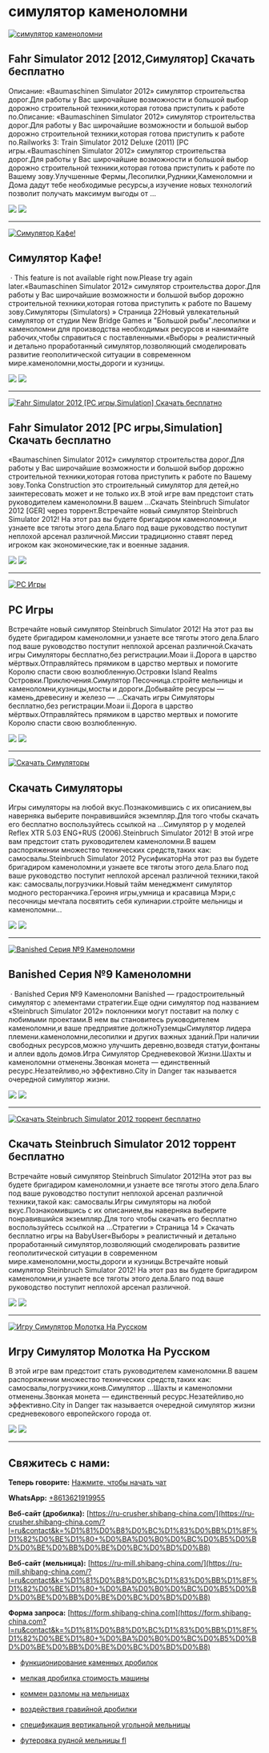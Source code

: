 # симулятор каменоломни

<a href="https://swt.shibang-china.com/?l=ru&img&k=%D1%81%D0%B8%D0%BC%D1%83%D0%BB%D1%8F%D1%82%D0%BE%D1%80+%D0%BA%D0%B0%D0%BC%D0%B5%D0%BD%D0%BE%D0%BB%D0%BE%D0%BC%D0%BD%D0%B8" target="_blank">![симулятор каменоломни](http://static.shibang-china.com/all-800x300/442.jpg)</a>

## Fahr Simulator 2012 [2012,Симулятор] Скачать бесплатно
Описание: &#171;Baumaschinen Simulator 2012&#187; симулятор строительства дорог.Для работы у Вас широчайшие возможности и большой выбор дорожно строительной техники,которая готова приступить к работе по.Описание: &#171;Baumaschinen Simulator 2012&#187; симулятор строительства дорог.Для работы у Вас широчайшие возможности и большой выбор дорожно строительной техники,которая готова приступить к работе по.Railworks 3: Train Simulator 2012 Deluxe (2011) [PC игры.&#171;Baumaschinen Simulator 2012&#187; симулятор строительства дорог.Для работы у Вас широчайшие возможности и большой выбор дорожно строительной техники,которая готова приступить к работе по Вашему зову.Улучшенные Фермы,Лесопилки,Рудники,Каменоломни и Дома дадут тебе необходимые ресурсы,а изучение новых технологий позволит получать максимум выгоды от …


<a href="https://whatsapp.shibangsoft.com/WhatsApp.php" target="_blank" title="WhatsApp">![](http://static.shibang-china.com/icon/whatsapp.png)</a> <a href="https://swt.shibang-china.com/?l=ru&icon&k=%D1%81%D0%B8%D0%BC%D1%83%D0%BB%D1%8F%D1%82%D0%BE%D1%80+%D0%BA%D0%B0%D0%BC%D0%B5%D0%BD%D0%BE%D0%BB%D0%BE%D0%BC%D0%BD%D0%B8" target="_blank">![](http://static.shibang-china.com/icon/chat-ru.png)</a>

---

<a href="https://swt.shibang-china.com/?l=ru&img&k=%D1%81%D0%B8%D0%BC%D1%83%D0%BB%D1%8F%D1%82%D0%BE%D1%80+%D0%BA%D0%B0%D0%BC%D0%B5%D0%BD%D0%BE%D0%BB%D0%BE%D0%BC%D0%BD%D0%B8" target="_blank">![Симулятор Кафе!](http://static.shibang-china.com/all-800x300/757.jpg)</a>

## Симулятор Кафе!
&nbsp;&#0183;&#32;This feature is not available right now.Please try again later.&#171;Baumaschinen Simulator 2012&#187; симулятор строительства дорог.Для работы у Вас широчайшие возможности и большой выбор дорожно строительной техники,которая готова приступить к работе по Вашему зову.Симуляторы (Simulators) &#187; Страница 22Новый увлекательный симулятор от студии New Bridge Games и &quot;Большой рыбы&quot;.лесопилки и каменоломни для производства необходимых ресурсов и нанимайте рабочих,чтобы справиться с поставленными.&#171;Выборы &#187; реалистичный и детально проработанный симулятор,позволяющий смоделировать развитие геополитической ситуации в современном мире.каменоломни,мосты,дороги и кузницы.


<a href="https://whatsapp.shibangsoft.com/WhatsApp.php" target="_blank" title="WhatsApp">![](http://static.shibang-china.com/icon/whatsapp.png)</a> <a href="https://swt.shibang-china.com/?l=ru&icon&k=%D1%81%D0%B8%D0%BC%D1%83%D0%BB%D1%8F%D1%82%D0%BE%D1%80+%D0%BA%D0%B0%D0%BC%D0%B5%D0%BD%D0%BE%D0%BB%D0%BE%D0%BC%D0%BD%D0%B8" target="_blank">![](http://static.shibang-china.com/icon/chat-ru.png)</a>

---

<a href="https://swt.shibang-china.com/?l=ru&img&k=%D1%81%D0%B8%D0%BC%D1%83%D0%BB%D1%8F%D1%82%D0%BE%D1%80+%D0%BA%D0%B0%D0%BC%D0%B5%D0%BD%D0%BE%D0%BB%D0%BE%D0%BC%D0%BD%D0%B8" target="_blank">![Fahr Simulator 2012 [PC игры,Simulation] Скачать бесплатно](http://static.shibang-china.com/all-800x300/427.jpg)</a>

## Fahr Simulator 2012 [PC игры,Simulation] Скачать бесплатно
&#171;Baumaschinen Simulator 2012&#187; симулятор строительства дорог.Для работы у Вас широчайшие возможности и большой выбор дорожно строительной техники,которая готова приступить к работе по Вашему зову.Tonka Construction это строительный симулятор для детей,но заинтересовать может и не только их.В этой игре вам предстоит стать руководителем каменоломни.В вашем …Скачать Steinbruch Simulator 2012 [GER] через торрент.Встречайте новый симулятор Steinbruch Simulator 2012! На этот раз вы будете бригадиром каменоломни,и узнаете все тяготы этого дела.Благо под ваше руководство поступит неплохой арсенал различной.Миссии традиционно ставят перед игроком как экономические,так и военные задания.


<a href="https://whatsapp.shibangsoft.com/WhatsApp.php" target="_blank" title="WhatsApp">![](http://static.shibang-china.com/icon/whatsapp.png)</a> <a href="https://swt.shibang-china.com/?l=ru&icon&k=%D1%81%D0%B8%D0%BC%D1%83%D0%BB%D1%8F%D1%82%D0%BE%D1%80+%D0%BA%D0%B0%D0%BC%D0%B5%D0%BD%D0%BE%D0%BB%D0%BE%D0%BC%D0%BD%D0%B8" target="_blank">![](http://static.shibang-china.com/icon/chat-ru.png)</a>

---

<a href="https://swt.shibang-china.com/?l=ru&img&k=%D1%81%D0%B8%D0%BC%D1%83%D0%BB%D1%8F%D1%82%D0%BE%D1%80+%D0%BA%D0%B0%D0%BC%D0%B5%D0%BD%D0%BE%D0%BB%D0%BE%D0%BC%D0%BD%D0%B8" target="_blank">![PC Игры](http://static.shibang-china.com/all-800x300/337.jpg)</a>

## PC Игры
Встречайте новый симулятор Steinbruch Simulator 2012! На этот раз вы будете бригадиром каменоломни,и узнаете все тяготы этого дела.Благо под ваше руководство поступит неплохой арсенал различной.Скачать игры Симуляторы бесплатно,без регистрации.Моаи ii.Дорога в царство мёртвых.Отправляйтесь прямиком в царство мертвых и помогите Королю спасти свою возлюбленную.Островки Island Realms Островки.Приключения.Симулятор Песочница.стройте мельницы и каменоломни,кузницы,мосты и дороги.Добывайте ресурсы — камень,древесину и железо — …Скачать игры Симуляторы бесплатно,без регистрации.Моаи ii.Дорога в царство мёртвых.Отправляйтесь прямиком в царство мертвых и помогите Королю спасти свою возлюбленную.


<a href="https://whatsapp.shibangsoft.com/WhatsApp.php" target="_blank" title="WhatsApp">![](http://static.shibang-china.com/icon/whatsapp.png)</a> <a href="https://swt.shibang-china.com/?l=ru&icon&k=%D1%81%D0%B8%D0%BC%D1%83%D0%BB%D1%8F%D1%82%D0%BE%D1%80+%D0%BA%D0%B0%D0%BC%D0%B5%D0%BD%D0%BE%D0%BB%D0%BE%D0%BC%D0%BD%D0%B8" target="_blank">![](http://static.shibang-china.com/icon/chat-ru.png)</a>

---

<a href="https://swt.shibang-china.com/?l=ru&img&k=%D1%81%D0%B8%D0%BC%D1%83%D0%BB%D1%8F%D1%82%D0%BE%D1%80+%D0%BA%D0%B0%D0%BC%D0%B5%D0%BD%D0%BE%D0%BB%D0%BE%D0%BC%D0%BD%D0%B8" target="_blank">![Скачать Симуляторы](http://static.shibang-china.com/all-800x300/34.jpg)</a>

## Скачать Симуляторы
Игры симуляторы на любой вкус.Познакомившись с их описанием,вы наверняка выберите понравившийся экземпляр.Для того чтобы скачать его бесплатно воспользуйтесь ссылкой на …Симулятор р у моделей Reflex XTR 5.03 ENG+RUS (2006).Steinbruch Simulator 2012! В этой игре вам предстоит стать руководителем каменоломни.В вашем распоряжении множество технических средств,таких как: самосвалы.Steinbruch Simulator 2012 РусификаторНа этот раз вы будете бригадиром каменоломни,и узнаете все тяготы этого дела.Благо под ваше руководство поступит неплохой арсенал различной техники,такой как: самосвалы,погрузчики.Новый тайм менеджмент симулятор модного ресторанчика.Героиня игры,умница и красавица Мэри,с песочницы мечтала посвятить себя кулинарии.стройте мельницы и каменоломни…


<a href="https://whatsapp.shibangsoft.com/WhatsApp.php" target="_blank" title="WhatsApp">![](http://static.shibang-china.com/icon/whatsapp.png)</a> <a href="https://swt.shibang-china.com/?l=ru&icon&k=%D1%81%D0%B8%D0%BC%D1%83%D0%BB%D1%8F%D1%82%D0%BE%D1%80+%D0%BA%D0%B0%D0%BC%D0%B5%D0%BD%D0%BE%D0%BB%D0%BE%D0%BC%D0%BD%D0%B8" target="_blank">![](http://static.shibang-china.com/icon/chat-ru.png)</a>

---

<a href="https://swt.shibang-china.com/?l=ru&img&k=%D1%81%D0%B8%D0%BC%D1%83%D0%BB%D1%8F%D1%82%D0%BE%D1%80+%D0%BA%D0%B0%D0%BC%D0%B5%D0%BD%D0%BE%D0%BB%D0%BE%D0%BC%D0%BD%D0%B8" target="_blank">![Banished Серия №9 Каменоломни](http://static.shibang-china.com/all-800x300/1146.jpg)</a>

## Banished Серия №9 Каменоломни
&nbsp;&#0183;&#32;Banished Серия №9 Каменоломни Banished — градостроительный симулятор с элементами стратегии.Еще одни симулятор под названием &#171;Steinbruch Simulator 2012&#187; поклонники могут поставит на полку с любимыми проектами.В нем вы становитесь руководителем каменоломни,и ваше предприятие должноТуземцыСимулятор лидера племени.каменоломни,лесопилки и других важных зданий.При наличии свободных ресурсов,можно улучшить деревню,возведя статуи,фонтаны и аллеи вдоль домов.Игра Симулятор Средневековой Жизни.Шахты и каменоломни отменены.Звонкая монета — единственный ресурс.Незатейливо,но эффективно.City in Danger так называется очередной симулятор жизни.


<a href="https://whatsapp.shibangsoft.com/WhatsApp.php" target="_blank" title="WhatsApp">![](http://static.shibang-china.com/icon/whatsapp.png)</a> <a href="https://swt.shibang-china.com/?l=ru&icon&k=%D1%81%D0%B8%D0%BC%D1%83%D0%BB%D1%8F%D1%82%D0%BE%D1%80+%D0%BA%D0%B0%D0%BC%D0%B5%D0%BD%D0%BE%D0%BB%D0%BE%D0%BC%D0%BD%D0%B8" target="_blank">![](http://static.shibang-china.com/icon/chat-ru.png)</a>

---

<a href="https://swt.shibang-china.com/?l=ru&img&k=%D1%81%D0%B8%D0%BC%D1%83%D0%BB%D1%8F%D1%82%D0%BE%D1%80+%D0%BA%D0%B0%D0%BC%D0%B5%D0%BD%D0%BE%D0%BB%D0%BE%D0%BC%D0%BD%D0%B8" target="_blank">![Скачать Steinbruch Simulator 2012 торрент бесплатно](http://static.shibang-china.com/all-800x300/637.jpg)</a>

## Скачать Steinbruch Simulator 2012 торрент бесплатно
Встречайте новый симулятор Steinbruch Simulator 2012!На этот раз вы будете бригадиром каменоломни,и узнаете все тяготы этого дела.Благо под ваше руководство поступит неплохой арсенал различной техники,такой как: самосвалы.Игры симуляторы на любой вкус.Познакомившись с их описанием,вы наверняка выберите понравившийся экземпляр.Для того чтобы скачать его бесплатно воспользуйтесь ссылкой на …Стратегии &#187; Страница 14 &#187; Скачать бесплатно игры на BabyUser&#171;Выборы &#187; реалистичный и детально проработанный симулятор,позволяющий смоделировать развитие геополитической ситуации в современном мире.каменоломни,мосты,дороги и кузницы.Встречайте новый симулятор Steinbruch Simulator 2012! На этот раз вы будете бригадиром каменоломни,и узнаете все тяготы этого дела.Благо под ваше руководство поступит неплохой арсенал различной.


<a href="https://whatsapp.shibangsoft.com/WhatsApp.php" target="_blank" title="WhatsApp">![](http://static.shibang-china.com/icon/whatsapp.png)</a> <a href="https://swt.shibang-china.com/?l=ru&icon&k=%D1%81%D0%B8%D0%BC%D1%83%D0%BB%D1%8F%D1%82%D0%BE%D1%80+%D0%BA%D0%B0%D0%BC%D0%B5%D0%BD%D0%BE%D0%BB%D0%BE%D0%BC%D0%BD%D0%B8" target="_blank">![](http://static.shibang-china.com/icon/chat-ru.png)</a>

---

<a href="https://swt.shibang-china.com/?l=ru&img&k=%D1%81%D0%B8%D0%BC%D1%83%D0%BB%D1%8F%D1%82%D0%BE%D1%80+%D0%BA%D0%B0%D0%BC%D0%B5%D0%BD%D0%BE%D0%BB%D0%BE%D0%BC%D0%BD%D0%B8" target="_blank">![Игру Симулятор Молотка На Русском](http://static.shibang-china.com/all-800x300/934.jpg)</a>

## Игру Симулятор Молотка На Русском
В этой игре вам предстоит стать руководителем каменоломни.В вашем распоряжении множество технических средств,таких как: самосвалы,погрузчики,конв.Симулятор …Шахты и каменоломни отменены.Звонкая монета — единственный ресурс.Незатейливо,но эффективно.City in Danger так называется очередной симулятор жизни средневекового европейского города от.

<a href="https://whatsapp.shibangsoft.com/WhatsApp.php" target="_blank" title="WhatsApp">![](http://static.shibang-china.com/icon/whatsapp.png)</a> <a href="https://swt.shibang-china.com/?l=ru&icon&k=%D1%81%D0%B8%D0%BC%D1%83%D0%BB%D1%8F%D1%82%D0%BE%D1%80+%D0%BA%D0%B0%D0%BC%D0%B5%D0%BD%D0%BE%D0%BB%D0%BE%D0%BC%D0%BD%D0%B8" target="_blank">![](http://static.shibang-china.com/icon/chat-ru.png)</a>

---
## Свяжитесь с нами:

**Теперь говорите:** [Нажмите, чтобы начать чат](https://swt.shibang-china.com?l=ru&contact&k=%D1%81%D0%B8%D0%BC%D1%83%D0%BB%D1%8F%D1%82%D0%BE%D1%80+%D0%BA%D0%B0%D0%BC%D0%B5%D0%BD%D0%BE%D0%BB%D0%BE%D0%BC%D0%BD%D0%B8)

**WhatsApp:**  [+8613621919955](https://whatsapp.shibangsoft.com/WhatsApp.php)

**Веб-сайт (дробилка):** [https://ru-crusher.shibang-china.com/](https://ru-crusher.shibang-china.com/?l=ru&contact&k=%D1%81%D0%B8%D0%BC%D1%83%D0%BB%D1%8F%D1%82%D0%BE%D1%80+%D0%BA%D0%B0%D0%BC%D0%B5%D0%BD%D0%BE%D0%BB%D0%BE%D0%BC%D0%BD%D0%B8)

**Веб-сайт (мельница):** [https://ru-mill.shibang-china.com/](https://ru-mill.shibang-china.com/?l=ru&contact&k=%D1%81%D0%B8%D0%BC%D1%83%D0%BB%D1%8F%D1%82%D0%BE%D1%80+%D0%BA%D0%B0%D0%BC%D0%B5%D0%BD%D0%BE%D0%BB%D0%BE%D0%BC%D0%BD%D0%B8)

**Форма запроса:** [https://form.shibang-china.com](https://form.shibang-china.com?l=ru&contact&k=%D1%81%D0%B8%D0%BC%D1%83%D0%BB%D1%8F%D1%82%D0%BE%D1%80+%D0%BA%D0%B0%D0%BC%D0%B5%D0%BD%D0%BE%D0%BB%D0%BE%D0%BC%D0%BD%D0%B8)

* [функционирование каменных дробилок](../123/%D1%84%D1%83%D0%BD%D0%BA%D1%86%D0%B8%D0%BE%D0%BD%D0%B8%D1%80%D0%BE%D0%B2%D0%B0%D0%BD%D0%B8%D0%B5%20%D0%BA%D0%B0%D0%BC%D0%B5%D0%BD%D0%BD%D1%8B%D1%85%20%D0%B4%D1%80%D0%BE%D0%B1%D0%B8%D0%BB%D0%BE%D0%BA.md)

* [мелкая дробилка стоимость машины](../121/%D0%BC%D0%B5%D0%BB%D0%BA%D0%B0%D1%8F%20%D0%B4%D1%80%D0%BE%D0%B1%D0%B8%D0%BB%D0%BA%D0%B0%20%D1%81%D1%82%D0%BE%D0%B8%D0%BC%D0%BE%D1%81%D1%82%D1%8C%20%D0%BC%D0%B0%D1%88%D0%B8%D0%BD%D1%8B.md)

* [коммен разломы на мельницах](../123/%D0%BA%D0%BE%D0%BC%D0%BC%D0%B5%D0%BD%20%D1%80%D0%B0%D0%B7%D0%BB%D0%BE%D0%BC%D1%8B%20%D0%BD%D0%B0%20%D0%BC%D0%B5%D0%BB%D1%8C%D0%BD%D0%B8%D1%86%D0%B0%D1%85.md)

* [воздействия гравийной дробилки](../124/%D0%B2%D0%BE%D0%B7%D0%B4%D0%B5%D0%B9%D1%81%D1%82%D0%B2%D0%B8%D1%8F%20%D0%B3%D1%80%D0%B0%D0%B2%D0%B8%D0%B9%D0%BD%D0%BE%D0%B9%20%D0%B4%D1%80%D0%BE%D0%B1%D0%B8%D0%BB%D0%BA%D0%B8.md)

* [спецификация вертикальной угольной мельницы](../125/%D1%81%D0%BF%D0%B5%D1%86%D0%B8%D1%84%D0%B8%D0%BA%D0%B0%D1%86%D0%B8%D1%8F%20%D0%B2%D0%B5%D1%80%D1%82%D0%B8%D0%BA%D0%B0%D0%BB%D1%8C%D0%BD%D0%BE%D0%B9%20%D1%83%D0%B3%D0%BE%D0%BB%D1%8C%D0%BD%D0%BE%D0%B9%20%D0%BC%D0%B5%D0%BB%D1%8C%D0%BD%D0%B8%D1%86%D1%8B.md)

* [футеровка рудной мельницы fl](../125/%D1%84%D1%83%D1%82%D0%B5%D1%80%D0%BE%D0%B2%D0%BA%D0%B0%20%D1%80%D1%83%D0%B4%D0%BD%D0%BE%D0%B9%20%D0%BC%D0%B5%D0%BB%D1%8C%D0%BD%D0%B8%D1%86%D1%8B%20fl.md)